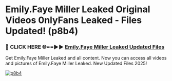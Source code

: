 # Emily.Faye Miller Leaked Original Videos 0nlyFans Leaked - Files Updated! (p8b4)

<h3>🔴 CLICK HERE 🌐==►► <a href="https://tinyurl.com/2wckxsce" rel="nofollow">Emily.Faye Miller Leaked Updated Files</a></h3>

Get Emily.Faye Miller Leaked and all content. Now you can access all videos and pictures of Emily.Faye Miller Leaked. New Updated Files 2025!

[![p8b4](https://i.imgur.com/AFduVYN.gif)](https://tinyurl.com/2wckxsce)
